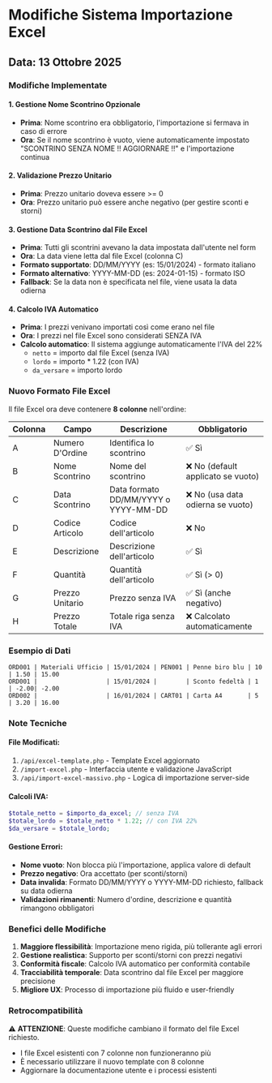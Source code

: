 # Modifiche Sistema Importazione Excel

## Data: 13 Ottobre 2025

### Modifiche Implementate

#### 1. **Gestione Nome Scontrino Opzionale**
- **Prima**: Nome scontrino era obbligatorio, l'importazione si fermava in caso di errore
- **Ora**: Se il nome scontrino è vuoto, viene automaticamente impostato "SCONTRINO SENZA NOME  !! AGGIORNARE !!" e l'importazione continua

#### 2. **Validazione Prezzo Unitario**
- **Prima**: Prezzo unitario doveva essere >= 0
- **Ora**: Prezzo unitario può essere anche negativo (per gestire sconti e storni)

#### 3. **Gestione Data Scontrino dal File Excel**
- **Prima**: Tutti gli scontrini avevano la data impostata dall'utente nel form
- **Ora**: La data viene letta dal file Excel (colonna C)
- **Formato supportato**: DD/MM/YYYY (es: 15/01/2024) - formato italiano
- **Formato alternativo**: YYYY-MM-DD (es: 2024-01-15) - formato ISO
- **Fallback**: Se la data non è specificata nel file, viene usata la data odierna

#### 4. **Calcolo IVA Automatico**
- **Prima**: I prezzi venivano importati così come erano nel file
- **Ora**: I prezzi nel file Excel sono considerati SENZA IVA
- **Calcolo automatico**: Il sistema aggiunge automaticamente l'IVA del 22%
  - `netto` = importo dal file Excel (senza IVA)
  - `lordo` = importo * 1.22 (con IVA)
  - `da_versare` = importo lordo

### Nuovo Formato File Excel

Il file Excel ora deve contenere **8 colonne** nell'ordine:

| Colonna | Campo | Descrizione | Obbligatorio |
|---------|--------|-------------|--------------|
| A | Numero D'Ordine | Identifica lo scontrino | ✅ Sì |
| B | Nome Scontrino | Nome del scontrino | ❌ No (default applicato se vuoto) |
| C | Data Scontrino | Data formato DD/MM/YYYY o YYYY-MM-DD | ❌ No (usa data odierna se vuoto) |
| D | Codice Articolo | Codice dell'articolo | ❌ No |
| E | Descrizione | Descrizione dell'articolo | ✅ Sì |
| F | Quantità | Quantità dell'articolo | ✅ Sì (> 0) |
| G | Prezzo Unitario | Prezzo senza IVA | ✅ Sì (anche negativo) |
| H | Prezzo Totale | Totale riga senza IVA | ❌ Calcolato automaticamente |

### Esempio di Dati

```
ORD001 | Materiali Ufficio | 15/01/2024 | PEN001 | Penne biro blu | 10 | 1.50 | 15.00
ORD001 |                   | 15/01/2024 |        | Sconto fedeltà | 1  | -2.00| -2.00
ORD002 |                   | 16/01/2024 | CART01 | Carta A4       | 5  | 3.20 | 16.00
```

### Note Tecniche

#### File Modificati:
1. `/api/excel-template.php` - Template Excel aggiornato
2. `/import-excel.php` - Interfaccia utente e validazione JavaScript
3. `/api/import-excel-massivo.php` - Logica di importazione server-side

#### Calcoli IVA:
```php
$totale_netto = $importo_da_excel; // senza IVA
$totale_lordo = $totale_netto * 1.22; // con IVA 22%
$da_versare = $totale_lordo;
```

#### Gestione Errori:
- **Nome vuoto**: Non blocca più l'importazione, applica valore di default
- **Prezzo negativo**: Ora accettato (per sconti/storni)
- **Data invalida**: Formato DD/MM/YYYY o YYYY-MM-DD richiesto, fallback su data odierna
- **Validazioni rimanenti**: Numero d'ordine, descrizione e quantità rimangono obbligatori

### Benefici delle Modifiche

1. **Maggiore flessibilità**: Importazione meno rigida, più tollerante agli errori
2. **Gestione realistica**: Supporto per sconti/storni con prezzi negativi  
3. **Conformità fiscale**: Calcolo IVA automatico per conformità contabile
4. **Tracciabilità temporale**: Data scontrino dal file Excel per maggiore precisione
5. **Migliore UX**: Processo di importazione più fluido e user-friendly

### Retrocompatibilità

⚠️ **ATTENZIONE**: Queste modifiche cambiano il formato del file Excel richiesto. 

- I file Excel esistenti con 7 colonne non funzioneranno più
- È necessario utilizzare il nuovo template con 8 colonne
- Aggiornare la documentazione utente e i processi esistenti